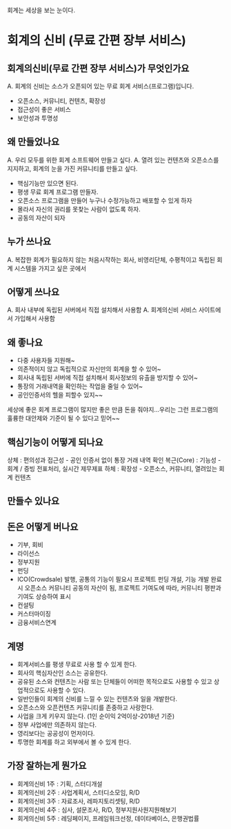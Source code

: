 회계는 세상을 보는 눈이다.

# 회계의 신비 (무료 간편 장부 서비스)

## 회계의신비(무료 간편 장부 서비스)가 무엇인가요 
A. 회계의 신비는 소스가 오픈되어 있는 무료 회계 서비스(프로그램)입니다. 

- 오픈소스, 커뮤니티, 컨텐츠, 확장성
- 접근성이 좋은 서비스
- 보안성과 투명성

## 왜 만들었나요 
A. 우리 모두를 위한 회계 소프트웨어 만들고 싶다. 
A. 열려 있는 컨텐츠와 오픈소스를 지지하고, 회계의 눈을 가진 커뮤니티를 만들고 싶다. 

- 핵심기능만 있으면 된다.
- 평생 무료 회계 프로그램 만들자.
- 오픈소스 프로그램을 만들어 누구나 수정가능하고 배포할 수 있게 하자
- 몰라서 자신의 권리를 못찾는 사람이 없도록 하자.
- 공동의 자산이 되자

## 누가 쓰나요 
A. 복잡한 회계가 필요하지 않는 처음시작하는 회사, 비영리단체, 수평적이고 독립된 회계 시스템을 가지고 싶은 곳에서

## 어떻게 쓰나요 
A. 회사 내부에 독립된 서버에서 직접 설치해서 사용함
A. 회계의신비 서비스 사이트에서 가입해서 사용함

## 왜 좋나요 
- 다중 사용자들 지원해~
- 의존적이지 않고 독립적으로 자신만의 회계을 할 수 있어~
- 회사내 독립된 서버에 직접 설치해서 회사정보의 유출을 방지할 수 있어~
- 통장의 거래내역을 확인하는 작업을 줄일 수 있어~
- 공인인증서의 헬을 피할수 있지~~

세상에 좋은 회계 프로그램이 많지만 좋은 만큼 돈을 줘야지…우리는 그런 프로그램의 훌륭한 대안제와 기준이 될 수 있다고 믿어~~

## 핵심기능이 어떻게 되나요 
상체 :  편의성과 접근성 - 공인 인증서 없이 통장 거래 내역 확인
복근(Core) :  기능성 - 회계 / 증빙 전표처리, 실시간 제무제표
하체 :  확장성 - 오픈소스, 커뮤니티, 열려있는 회계 컨텐츠

## 만들수 있나요

## 돈은 어떻게 버나요 
- 기부, 회비
- 라이선스
- 정부지원
- 펀딩
-   ICO(Crowdsale) 발행, 공통의 기능이 필요시 프로젝트 펀딩 개설, 기능 개발 완료시 오픈소스 커뮤니티 공동의 자산이 됨, 프로젝트 기여도에 따라, 커뮤니티 평판과 기여도 상승하여 표시
- 컨설팅
- 커스터마이징
- 금융서비스연계

## 계명
- 회계서비스를 평생 무료로 사용 할 수 있게 한다.
- 회사의 핵심자산인 소스는 공유한다.
- 공유된 소스와 컨텐츠는 사람 또는 단체들이 어떠한 목적으로도 사용할 수 있고 상업적으로도 사용할 수 있다.
- 일반인들이 회계의 신비를 느낄 수 있는 컨텐츠와 일을 개발한다.
- 오픈소스와 오픈컨텐츠 커뮤니티를 존중하고 사랑한다.
- 사업을 크게 키우지 않는다. (1인 순이익 2억이상-2018년 기준)
- 정부 사업에만 의존하지 않는다.
- 영리보다는 공공성이 먼저이다.
- 투명한 회계를 하고 외부에서 볼 수 있게 한다.


## 가장 잘하는게 뭔가요

- 회계의신비 1주 : 기획, 스터디개설
- 회계의신비 2주 : 사업계획서, 스터디소모임, R/D
- 회계의신비 3주 : 자료조사, 레파지토리셋팅, R/D
- 회게의신비 4주 : 심사, 설문조사, R/D, 정부지원사원지원해보기
- 회게의신비 5주 : 레딩페이지, 프레임워크선정, 데이타베이스, 은행권법률
